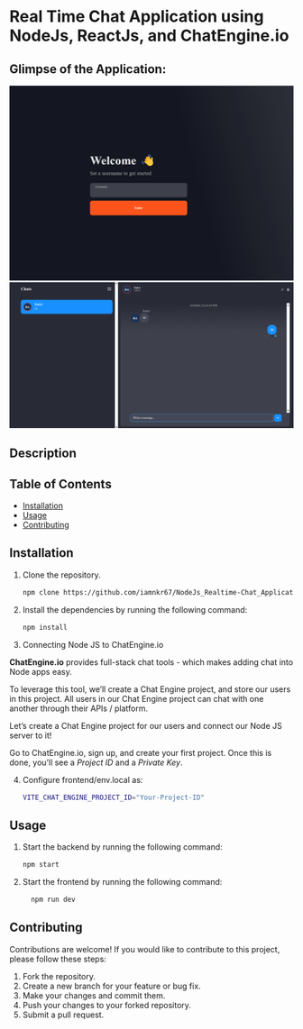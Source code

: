 # Real Time Chat Application using NodeJs, ReactJs, and ChatEngine.io

## Glimpse of the Application:

![](https://github.com/iamnkr67/NodeJs_Realtime-Chat_Application/blob/main/frontend/public/Home.png)
![](https://github.com/iamnkr67/NodeJs_Realtime-Chat_Application/blob/main/frontend/public/ChatBox.png)

## Description



## Table of Contents

- [Installation](#installation)
- [Usage](#usage)
- [Contributing](#contributing)

## Installation

1. Clone the repository.

   ```bash
   npm clone https://github.com/iamnkr67/NodeJs_Realtime-Chat_Application.git
   ```

2. Install the dependencies by running the following command:

   ```bash
   npm install
   ```

3. Connecting Node JS to ChatEngine.io

**ChatEngine.io** provides full-stack chat tools - which makes adding chat into Node apps easy.

To leverage this tool, we’ll create a Chat Engine project, and store our users in this project. All users in our Chat Engine project can chat with one another through their APIs / platform.

Let’s create a Chat Engine project for our users and connect our Node JS server to it!

Go to ChatEngine.io, sign up, and create your first project. Once this is done, you’ll see a _Project ID_ and a _Private Key_.

4. Configure frontend/env.local as:
   ```bash
   VITE_CHAT_ENGINE_PROJECT_ID="Your-Project-ID"
   ```

## Usage

1. Start the backend by running the following command:

   ```bash
   npm start
   ```

2. Start the frontend by running the following command:
   ```bash
     npm run dev
   ```

## Contributing

Contributions are welcome! If you would like to contribute to this project, please follow these steps:

1. Fork the repository.
2. Create a new branch for your feature or bug fix.
3. Make your changes and commit them.
4. Push your changes to your forked repository.
5. Submit a pull request.

